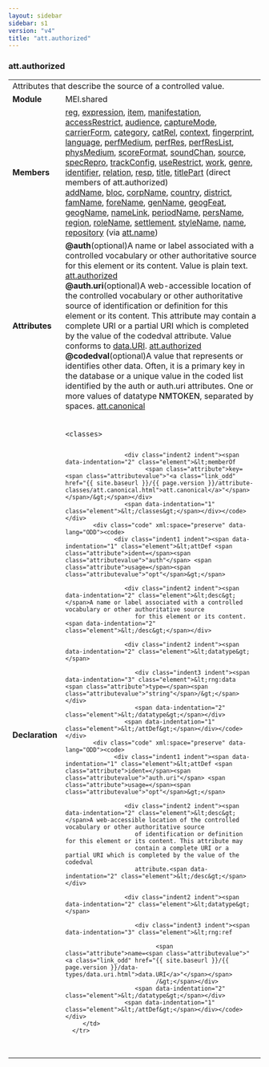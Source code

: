 ```yaml
---
layout: sidebar
sidebar: s1
version: "v4"
title: "att.authorized"
---
```

<div class="classSpec att">
   <h3 id="att.authorized">att.authorized</h3>
   <table class="wovenodd">
      <tr>
         <td colspan="2" class="wovenodd-col2">Attributes that describe the source of a controlled value.</td>
      </tr>
      <tr>
         <td class="wovenodd-col1"><strong>Module</strong></td>
         <td class="wovenodd-col2">MEI.shared</td>
      </tr>
      <tr>
         <td class="wovenodd-col1"><strong>Members</strong></td>
         <td class="wovenodd-col2">
            <div class="parent">
               <div><a class="link_odd_elementSpec" href="{{ site.baseurl }}/{{ page.version }}/elements/reg.html">reg</a>, <a class="link_odd_elementSpec" href="{{ site.baseurl }}/{{ page.version }}/elements/expression.html">expression</a>, <a class="link_odd_elementSpec" href="{{ site.baseurl }}/{{ page.version }}/elements/item.html">item</a>, <a class="link_odd_elementSpec" href="{{ site.baseurl }}/{{ page.version }}/elements/manifestation.html">manifestation</a>, <a class="link_odd_elementSpec" href="{{ site.baseurl }}/{{ page.version }}/elements/accessrestrict.html">accessRestrict</a>, <a class="link_odd_elementSpec" href="{{ site.baseurl }}/{{ page.version }}/elements/audience.html">audience</a>, <a class="link_odd_elementSpec" href="{{ site.baseurl }}/{{ page.version }}/elements/capturemode.html">captureMode</a>, <a class="link_odd_elementSpec" href="{{ site.baseurl }}/{{ page.version }}/elements/carrierform.html">carrierForm</a>, <a class="link_odd_elementSpec" href="{{ site.baseurl }}/{{ page.version }}/elements/category.html">category</a>, <a class="link_odd_elementSpec" href="{{ site.baseurl }}/{{ page.version }}/elements/catrel.html">catRel</a>, <a class="link_odd_elementSpec" href="{{ site.baseurl }}/{{ page.version }}/elements/context.html">context</a>, <a class="link_odd_elementSpec" href="{{ site.baseurl }}/{{ page.version }}/elements/fingerprint.html">fingerprint</a>, <a class="link_odd_elementSpec" href="{{ site.baseurl }}/{{ page.version }}/elements/language.html">language</a>, <a class="link_odd_elementSpec" href="{{ site.baseurl }}/{{ page.version }}/elements/perfmedium.html">perfMedium</a>, <a class="link_odd_elementSpec" href="{{ site.baseurl }}/{{ page.version }}/elements/perfres.html">perfRes</a>, <a class="link_odd_elementSpec" href="{{ site.baseurl }}/{{ page.version }}/elements/perfreslist.html">perfResList</a>, <a class="link_odd_elementSpec" href="{{ site.baseurl }}/{{ page.version }}/elements/physmedium.html">physMedium</a>, <a class="link_odd_elementSpec" href="{{ site.baseurl }}/{{ page.version }}/elements/scoreformat.html">scoreFormat</a>, <a class="link_odd_elementSpec" href="{{ site.baseurl }}/{{ page.version }}/elements/soundchan.html">soundChan</a>, <a class="link_odd_elementSpec" href="{{ site.baseurl }}/{{ page.version }}/elements/source.html">source</a>, <a class="link_odd_elementSpec" href="{{ site.baseurl }}/{{ page.version }}/elements/specrepro.html">specRepro</a>, <a class="link_odd_elementSpec" href="{{ site.baseurl }}/{{ page.version }}/elements/trackconfig.html">trackConfig</a>, <a class="link_odd_elementSpec" href="{{ site.baseurl }}/{{ page.version }}/elements/userestrict.html">useRestrict</a>, <a class="link_odd_elementSpec" href="{{ site.baseurl }}/{{ page.version }}/elements/work.html">work</a>, <a class="link_odd_elementSpec" href="{{ site.baseurl }}/{{ page.version }}/elements/genre.html">genre</a>, <a class="link_odd_elementSpec" href="{{ site.baseurl }}/{{ page.version }}/elements/identifier.html">identifier</a>, <a class="link_odd_elementSpec" href="{{ site.baseurl }}/{{ page.version }}/elements/relation.html">relation</a>, <a class="link_odd_elementSpec" href="{{ site.baseurl }}/{{ page.version }}/elements/resp.html">resp</a>, <a class="link_odd_elementSpec" href="{{ site.baseurl }}/{{ page.version }}/elements/title.html">title</a>, <a class="link_odd_elementSpec" href="{{ site.baseurl }}/{{ page.version }}/elements/titlepart.html">titlePart</a> (direct members of att.authorized)
               </div>
               <div><a class="link_odd_elementSpec" href="{{ site.baseurl }}/{{ page.version }}/elements/addname.html">addName</a>, <a class="link_odd_elementSpec" href="{{ site.baseurl }}/{{ page.version }}/elements/bloc.html">bloc</a>, <a class="link_odd_elementSpec" href="{{ site.baseurl }}/{{ page.version }}/elements/corpname.html">corpName</a>, <a class="link_odd_elementSpec" href="{{ site.baseurl }}/{{ page.version }}/elements/country.html">country</a>, <a class="link_odd_elementSpec" href="{{ site.baseurl }}/{{ page.version }}/elements/district.html">district</a>, <a class="link_odd_elementSpec" href="{{ site.baseurl }}/{{ page.version }}/elements/famname.html">famName</a>, <a class="link_odd_elementSpec" href="{{ site.baseurl }}/{{ page.version }}/elements/forename.html">foreName</a>, <a class="link_odd_elementSpec" href="{{ site.baseurl }}/{{ page.version }}/elements/genname.html">genName</a>, <a class="link_odd_elementSpec" href="{{ site.baseurl }}/{{ page.version }}/elements/geogfeat.html">geogFeat</a>, <a class="link_odd_elementSpec" href="{{ site.baseurl }}/{{ page.version }}/elements/geogname.html">geogName</a>, <a class="link_odd_elementSpec" href="{{ site.baseurl }}/{{ page.version }}/elements/namelink.html">nameLink</a>, <a class="link_odd_elementSpec" href="{{ site.baseurl }}/{{ page.version }}/elements/periodname.html">periodName</a>, <a class="link_odd_elementSpec" href="{{ site.baseurl }}/{{ page.version }}/elements/persname.html">persName</a>, <a class="link_odd_elementSpec" href="{{ site.baseurl }}/{{ page.version }}/elements/region.html">region</a>, <a class="link_odd_elementSpec" href="{{ site.baseurl }}/{{ page.version }}/elements/rolename.html">roleName</a>, <a class="link_odd_elementSpec" href="{{ site.baseurl }}/{{ page.version }}/elements/settlement.html">settlement</a>, <a class="link_odd_elementSpec" href="{{ site.baseurl }}/{{ page.version }}/elements/stylename.html">styleName</a>, <a class="link_odd_elementSpec" href="{{ site.baseurl }}/{{ page.version }}/elements/name.html">name</a>, <a class="link_odd_elementSpec" href="{{ site.baseurl }}/{{ page.version }}/elements/repository.html">repository</a><span> (via <a class="link_odd_classSpec" href="{{ site.baseurl }}/{{ page.version }}/attribute-classes/att.name.html">att.name</a>)</span></div>
            </div>
         </td>
      </tr>
      <tr>
         <td class="wovenodd-col1"><strong>Attributes</strong></td>
         <td class="wovenodd-col2">
            <div class="attributeDef"><span class="attribute"><strong>@auth</strong></span><span class="attributeUsage">(optional)</span><span class="attributeDesc">A name or label associated with a controlled vocabulary or other authoritative source
                  for this element or its content.</span>
               Value is plain text.
               <span class="attributeClasses"><a class="link_odd" href="{{ site.baseurl }}/{{ page.version }}/attribute-classes/att.authorized.html">att.authorized</a></span></div>
            <div class="attributeDef"><span class="attribute"><strong>@auth.uri</strong></span><span class="attributeUsage">(optional)</span><span class="attributeDesc">A web-accessible location of the controlled vocabulary or other authoritative source
                  of identification or definition for this element or its content. This attribute may
                  contain a complete URI or a partial URI which is completed by the value of the codedval
                  attribute.</span>
               Value conforms to <a class="link_odd_classSpec" href="{{ site.baseurl }}/{{ page.version }}/data-types/data.uri.html">data.URI</a>.
               <span class="attributeClasses"><a class="link_odd" href="{{ site.baseurl }}/{{ page.version }}/attribute-classes/att.authorized.html">att.authorized</a></span></div>
            <div class="attributeDef"><span class="attribute"><strong>@codedval</strong></span><span class="attributeUsage">(optional)</span><span class="attributeDesc">A value that represents or identifies other data. Often, it is a primary key in the
                  database or a unique value in the coded list identified by the <span class="att">auth</span> or
                  <span class="att">auth.uri</span> attributes.</span>
               One or more values of datatype <span style="font-weight: 500;">NMTOKEN</span>, separated by spaces.
               <span class="attributeClasses"><a class="link_odd" href="{{ site.baseurl }}/{{ page.version }}/attribute-classes/att.canonical.html">att.canonical</a></span></div>
         </td>
      </tr>
      <tr>
         <td class="wovenodd-col1"><strong>Declaration</strong></td>
         <td class="wovenodd-col2">
            <div class="code" xml:space="preserve" data-lang="ODD"><code>
                  <div class="indent1 indent"><span data-indentation="1" class="element">&lt;classes&gt;</span>
                     
                     <div class="indent2 indent"><span data-indentation="2" class="element">&lt;memberOf
                           <span class="attribute">key=<span class="attributevalue">"<a class="link_odd" href="{{ site.baseurl }}/{{ page.version }}/attribute-classes/att.canonical.html">att.canonical</a>"</span></span>/&gt;</span></div>
                     <span data-indentation="1" class="element">&lt;/classes&gt;</span></div></code></div>
            <div class="code" xml:space="preserve" data-lang="ODD"><code>
                  <div class="indent1 indent"><span data-indentation="1" class="element">&lt;attDef <span class="attribute">ident=</span><span class="attributevalue">"auth"</span> <span class="attribute">usage=</span><span class="attributevalue">"opt"</span>&gt;</span>
                     
                     <div class="indent2 indent"><span data-indentation="2" class="element">&lt;desc&gt;</span>A name or label associated with a controlled vocabulary or other authoritative source
                        for this element or its content.<span data-indentation="2" class="element">&lt;/desc&gt;</span></div>
                     
                     <div class="indent2 indent"><span data-indentation="2" class="element">&lt;datatype&gt;</span>
                        
                        <div class="indent3 indent"><span data-indentation="3" class="element">&lt;rng:data <span class="attribute">type=</span><span class="attributevalue">"string"</span>/&gt;</span></div>
                        <span data-indentation="2" class="element">&lt;/datatype&gt;</span></div>
                     <span data-indentation="1" class="element">&lt;/attDef&gt;</span></div></code></div>
            <div class="code" xml:space="preserve" data-lang="ODD"><code>
                  <div class="indent1 indent"><span data-indentation="1" class="element">&lt;attDef <span class="attribute">ident=</span><span class="attributevalue">"auth.uri"</span> <span class="attribute">usage=</span><span class="attributevalue">"opt"</span>&gt;</span>
                     
                     <div class="indent2 indent"><span data-indentation="2" class="element">&lt;desc&gt;</span>A web-accessible location of the controlled vocabulary or other authoritative source
                        of identification or definition for this element or its content. This attribute may
                        contain a complete URI or a partial URI which is completed by the value of the codedval
                        attribute.<span data-indentation="2" class="element">&lt;/desc&gt;</span></div>
                     
                     <div class="indent2 indent"><span data-indentation="2" class="element">&lt;datatype&gt;</span>
                        
                        <div class="indent3 indent"><span data-indentation="3" class="element">&lt;rng:ref
                              
                              <span class="attribute">name=<span class="attributevalue">"<a class="link_odd" href="{{ site.baseurl }}/{{ page.version }}/data-types/data.uri.html">data.URI</a>"</span></span>
                              /&gt;</span></div>
                        <span data-indentation="2" class="element">&lt;/datatype&gt;</span></div>
                     <span data-indentation="1" class="element">&lt;/attDef&gt;</span></div></code></div>
         </td>
      </tr>
   </table>
</div>